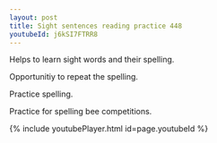 ```yaml
---
layout: post
title: Sight sentences reading practice 448
youtubeId: j6kSI7FTRR8
---
```

 
 
Helps to learn sight words and their spelling.

Opportunitiy to repeat the spelling. 

Practice spelling. 
 
Practice for spelling bee competitions. 
 
{% include youtubePlayer.html id=page.youtubeId %}
 
 
